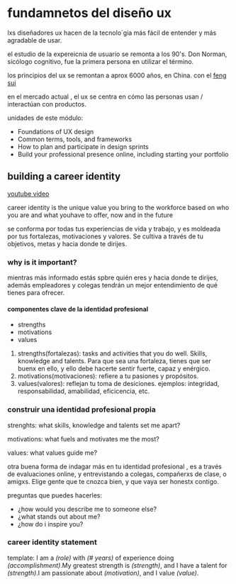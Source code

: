 # fundamnetos del diseño ux

lxs diseñadores ux hacen de la tecnolo´gia más fácil de entender y más agradable de usar.

el estudio de la expereicnia de usuario se remonta a los 90's. Don Norman, sicólogo cognitivo, fue la primera persona en utilizar el término.

los principios del ux se remontan a aprox 6000 años, en China. con el [feng sui](https://es.wikipedia.org/wiki/Feng_shui)

en el mercado actual , el ux se centra en cómo las personas usan / interactúan con productos.

unidades de este módulo:

- Foundations of UX design
- Common terms, tools, and frameworks
- How to plan and participate in design sprints
- Build your professional presence online,
including starting your portfolio

## building a career identity

[youtube video](https://www.youtube.com/watch?v=_xbT4qMrot4)

career identity is the unique value you bring to the workforce based on who you are and what youhave to offer, now and in the future

se conforma por todas tus experiencias de vida y trabajo, y es moldeada por tus fortalezas, motivaciones y valores. Se cultiva a través de tu objetivos, metas y hacia donde te dirijes.

### why is it important?

mientras más informado estás spbre quién eres y hacia donde te dirijes, además empleadores y colegas tendrán un mejor entendimiento de qué tienes para ofrecer.

#### componentes clave de la identidad profesional

- strengths
- motivations
- values
 
1. strengths(fortalezas): tasks and activities that you do well. Skills, knowledge and talents. Para que sea una fortaleza, tienes que ser buenx en ello, y ello debe hacerte sentir fuerte, capaz y enérgico.
2. motivations(motivaciones): refiere a tu pasiones y propósitos. 
3. values(valores): reflejan tu toma de desiciones. ejemplos: integridad, responsabilidad, amabilidad, eficicencia, etc.

### construir una identidad profesional propia

strenghts: what skills, knowledge and talents set me apart?

motivations: what fuels and motivates me the most?

values: what values guide me? 

otra buena forma de indagar más en tu identidad profesional , es a través de evaluaciones online, y entrevistando a colegas, compañerxs de clase, o amigxs. Elige gente que te cnozca bien, y que vaya ser honestx contigo.

preguntas que puedes hacerles:

- ¿how would you describe me to someone else?
- ¿what stands out about me?
- ¿how do i inspire you?

### career identity statement

template:
I am a *(role)* with *(# years)* of experience doing *(accomplishment)*.My greatest strength is *(strength)*, and I have a talent for *(strength)*.I am passionate about *(motivation)*, and I value *(value)*.